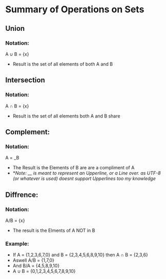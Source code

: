 # Summary of Operations on Sets
## Union 
### Notation:
A ∪ B = {x}
- Result is the set of all elements of both A and B
## Intersection
### Notation:
A ∩ B = {x}
- Result is the set of all elements both A and B share
## Complement:
### Notation:
A = _B
- The Result is the Elements of B are are a compliment of A
- *_Note: __ is meant to represent an Upperline, or a Line over. as UTF-8 (or whatever is used) doesnt support Upperlines too my knowledge_
## Diffrence:
### Notation:
A/B = {x}
- The result is the Elments of A NOT in B

### Example:
- If A = {1,2,3,6,7,0} and B = {2,3,4,5,6,8,9,10} then A ∩ B = {2,3,6}
- Aswell A/B = {1,7,0}
- And B/A = {4,5,8,9,10}
- A ∪ B = {0,1,2,3,4,5,6,7,8,9,10}